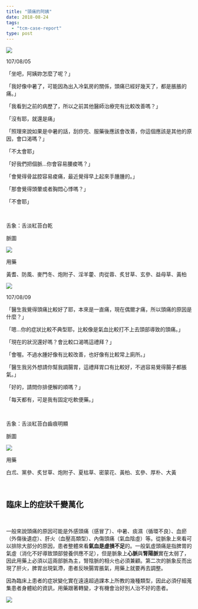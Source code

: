 ```yaml
---
title: "頭痛的阿姨"
date: 2018-08-24
tags: 
  - "tcm-case-report"
type: post
---
```


![](/images/uploads/headache-300x200.jpg)

107/08/05

「坐吧，阿姨妳怎麼了呢？」

「我好像中暑了，可能因為出入冷氣房的關係，頭痛已經好幾天了，都是脹脹的痛。」

「我看到之前的病歷了，所以之前其他醫師治療完有比較改善嗎？」

「沒有耶，就還是痛」

「照理來說如果是中暑的話，刮痧完、服藥後應該會改善，你這個應該是其他的原因，會口渴嗎？」

「不太會耶」

「好我們把個脈...你會容易腰痠嗎？」

「會覺得骨盆腔容易痠痛，最近覺得早上起來手腫腫的。」

「那會覺得頭暈或者胸悶心悸嗎？」

「不會耶」

 

舌象：舌淡紅苔白乾

脈圖

![](/images/uploads/0806870805-300x212.png)

用藥

黃耆、防風、麥門冬、炮附子、淫羊藿、肉從蓉、炙甘草、玄參、益母草、黃柏

![](/images/uploads/headache2-300x200.jpg)

107/08/09

「醫生我覺得頭痛比較好了耶，本來是一直痛，現在偶爾才痛，所以頭痛的原因是什麼？」

「嗯...你的症狀比較不典型耶，比較像是氣血比較打不上去頭部導致的頭痛。」

「現在的狀況還好嗎？會比較口渴嗎這禮拜？」

「會喔。不過水腫好像有比較改善，也好像有比較常上廁所。」

「醫生我另外想請你幫我調腸胃，這禮拜胃口有比較好，不過容易覺得腸子都脹氣。」

「好的，請問你排便解的順嗎？」

「每天都有，可是我有固定吃軟便藥。」

 

舌象：舌淡紅苔白齒痕明顯

脈圖

![](/images/uploads/0806870809-300x212.png)

用藥

白朮、黨參、炙甘草、炮附子、夏枯草、密蒙花、黃柏、玄參、厚朴、大黃

 

## 臨床上的症狀千變萬化

 

一般來說頭痛的原因可能是外感頭痛（感冒了）、中暑、痰濕（循環不良）、血瘀（外傷後遺症）、肝火（血壓高類型）、內傷頭痛（氣血陰虛）等。從脈象上來看可以排除大部分的原因，患者整體來看**氣血是虛損不足**的。一般氣虛頭痛是指脾胃的氣虛（消化不好導致頭部營養供應不足），但是脈象上**心脈**與**腎陽脈**實在太弱了，因此用藥上必須以這兩部脈為主，腎陰脈的相火也必須兼顧。第二次的脈象反而出現了肝火，脾胃出現氣滯，患者反映腸胃脹氣，用藥上就要再去調整。

因為臨床上患者的症狀變化實在遠遠超過課本上所教的幾種類型，因此必須仔細蒐集患者身體給的資訊，用藥跟著轉變，才有機會治好別人治不好的患者。

![](/images/uploads/misc-jackie-chan-l-300x169.jpg)

